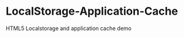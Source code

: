 LocalStorage-Application-Cache
==============================

HTML5 Localstorage and application cache demo
